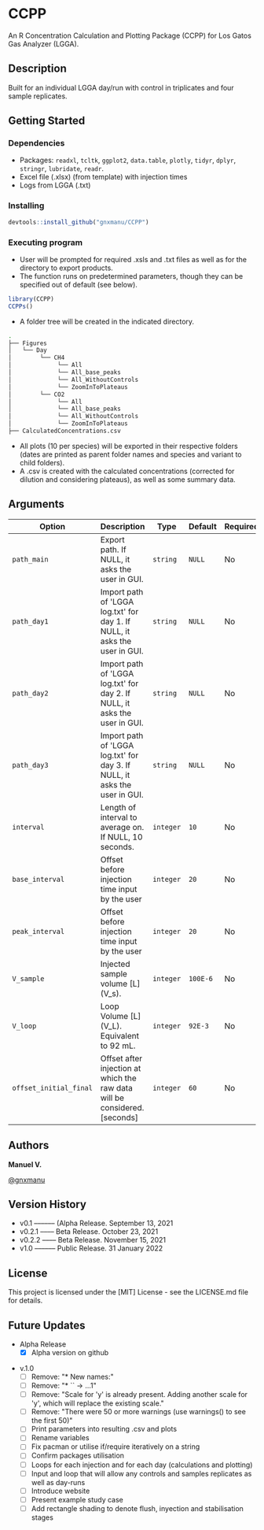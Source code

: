 # CCPP
An R Concentration Calculation and Plotting Package (CCPP) for Los Gatos Gas Analyzer (LGGA).

## Description
Built for an individual LGGA day/run with control in triplicates and four sample replicates.

## Getting Started

### Dependencies
* Packages: `readxl`, `tcltk`, `ggplot2`, `data.table`, `plotly`, `tidyr`, `dplyr`, `stringr`, `lubridate`, `readr`.
* Excel file (.xlsx) (from template) with injection times
* Logs from LGGA (.txt)

### Installing
``` r
devtools::install_github("gnxmanu/CCPP")
```
<!-- or
``` r
install.packages("githubinstall")
library(githubinstall)
githubinstall("CCPP")
```
or
``` r
install.packages("remotes")
remotes::install_github("gnxmanu/CCPP")
```
 -->
### Executing program
* User will be prompted for required .xsls and .txt files as well as for the directory to export products.
* The function runs on predetermined parameters, though they can be specified out of default (see below).
``` r
library(CCPP)
CCPPs()
```

* A folder tree will be created in the indicated directory.
```bash
.
├── Figures
│   └── Day
│        └── CH4
│             └── All
│             └── All_base_peaks
│             └── All_WithoutControls
│             └── ZoomInToPlateaus
│        └── CO2
│             └── All
│             └── All_base_peaks
│             └── All_WithoutControls
│             └── ZoomInToPlateaus
├── CalculatedConcentrations.csv
```
* All plots (10 per species) will be exported in their respective folders (dates are printed as parent folder names and species and variant to child folders).
* A .csv is created with the calculated concentrations (corrected for dilution and considering plateaus), as well as some summary data.

## Arguments

| Option                    | Description                                                                | Type      | Default  | Required? |
| ------------------------- | -------------------------------------------------------------------------- | --------- | -------- | --------- |
| `path_main`               | Export path. If NULL, it asks the user in GUI.                             | `string`  | `NULL`   | No        |
| `path_day1`               | Import path of 'LGGA log.txt' for day 1. If NULL, it asks the user in GUI. | `string`  | `NULL`   | No        |
| `path_day2`               | Import path of 'LGGA log.txt' for day 2. If NULL, it asks the user in GUI. | `string`  | `NULL`   | No        |
| `path_day3`               | Import path of 'LGGA log.txt' for day 3. If NULL, it asks the user in GUI. | `string`  | `NULL`   | No        |
| `interval`                | Length of interval to average on. If NULL, 10 seconds.                     | `integer` | `10`     | No        |
| `base_interval`           | Offset before injection time input by the user                             | `integer` | `20`     | No        |
| `peak_interval`           | Offset before injection time input by the user                             | `integer` | `20`     | No        |
| `V_sample`                | Injected sample volume [L] (V_s).                                          | `integer` | `100E-6` | No        |
| `V_loop`                  | Loop Volume [L] (V_L). Equivalent to 92 mL.                                | `integer` | `92E-3`  | No        |
| `offset_initial_final`    | Offset after injection at which the raw data will be considered. [seconds] | `integer` | `60`     | No        |

## Authors
**Manuel V.**
<!-- **Manuel Velázquez** -->

[@gnxmanu](https://github.com/gnxmanu)

## Version History
* v0.1 –––––– (Alpha Release. September 13, 2021
* v0.2.1 –––– Beta Release. October 23, 2021
* v0.2.2 –––– Beta Release. November 15, 2021
* v1.0 –––––– Public Release. 31 January 2022

## License
This project is licensed under the [MIT] License - see the LICENSE.md file for details.

## Future Updates
* Alpha Release
  - [x] Alpha version on github

<!-- * Beta Release -->
<!--   - [ ] Produce Readme.Rmd -->
<!--   - [ ] GUI prompt to impor LGGA logs (.txt) -->
<!--   - [ ] Enable in-line parameter input -->
<!--   - [ ] Mute/ warnings regarding plotting axes -->

* v.1.0
  - [ ] Remove: "* New names:"                                                                                                                     
  - [ ] Remove: "* `` -> ...1"
  - [ ] Remove: "Scale for 'y' is already present. Adding another scale for 'y', which will replace the existing scale."
  - [ ] Remove: "There were 50 or more warnings (use warnings() to see the first 50)"
  - [ ] Print parameters into resulting .csv and plots
  - [ ] Rename variables
  - [ ] Fix pacman or utilise if/require iteratively on a string
  - [ ] Confirm packages utilisation
  - [ ] Loops for each injection and for each day (calculations and plotting)
  - [ ] Input and loop that will allow any controls and samples replicates as well as day-runs
  - [ ] Introduce website
  - [ ] Present example study case
  - [ ] Add rectangle shading to denote flush, inyection and stabilisation stages

<!-- ## Acknowledgments

Inspiration, code snippets, etc.
* [smth](https://github.com/gnxmanu) -->

